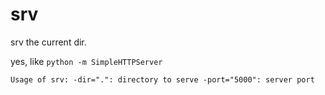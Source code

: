 # srv

srv the current dir.

yes, like `python -m SimpleHTTPServer`

`
Usage of srv:
  -dir=".": directory to serve
  -port="5000": server port
`

